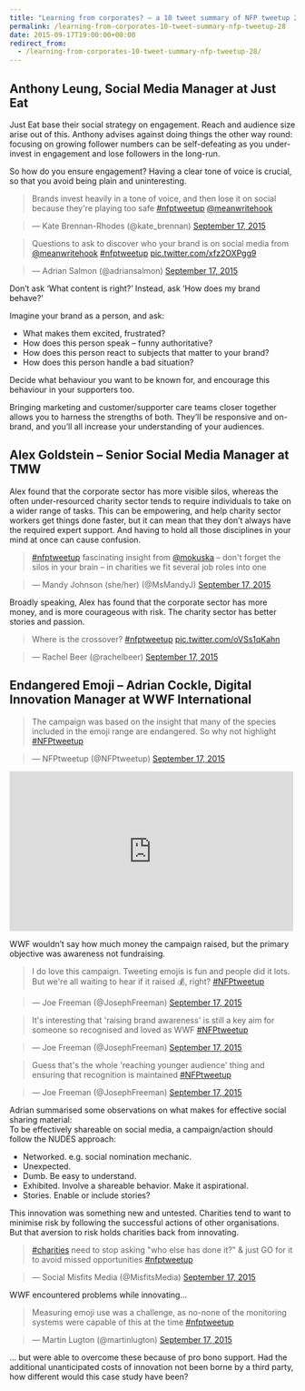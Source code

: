 ```yaml
---
title: "Learning from corporates? – a 10 tweet summary of NFP tweetup 28 – Martin Lugton"
permalink: /learning-from-corporates-10-tweet-summary-nfp-tweetup-28
date: 2015-09-17T19:00:00+00:00
redirect_from:
  - /learning-from-corporates-10-tweet-summary-nfp-tweetup-28/
---
```


## Anthony Leung, Social Media Manager at Just Eat

Just Eat base their social strategy on engagement. Reach and audience size arise out of this. Anthony advises against doing things the other way round: focusing on growing follower numbers can be self-defeating as you under-invest in engagement and lose followers in the long-run.

So how do you ensure engagement? Having a clear tone of voice is crucial, so that you avoid being plain and uninteresting.

> Brands invest heavily in a tone of voice, and then lose it on social because they're playing too safe [#nfptweetup](https://twitter.com/hashtag/nfptweetup?src=hash&ref_src=twsrc%5Etfw) [@meanwritehook](https://twitter.com/meanwritehook)

> — Kate Brennan-Rhodes (@kate_brennan) [September 17, 2015](https://twitter.com/kate_brennan/status/644564777625387008?ref_src=twsrc%5Etfw)

> Questions to ask to discover who your brand is on social media from [@meanwritehook](https://twitter.com/meanwritehook) [#nfptweetup](https://twitter.com/hashtag/nfptweetup?src=hash&ref_src=twsrc%5Etfw) [pic.twitter.com/xfz2OXPgg9](http://t.co/xfz2OXPgg9)

> — Adrian Salmon (@adriansalmon) [September 17, 2015](https://twitter.com/adriansalmon/status/644565267524272128?ref_src=twsrc%5Etfw)

Don’t ask ‘What content is right?’ Instead, ask ‘How does my brand behave?’

Imagine your brand as a person, and ask:

- What makes them excited, frustrated?
- How does this person speak – funny authoritative?
- How does this person react to subjects that matter to your brand?
- How does this person handle a bad situation?

Decide what behaviour you want to be known for, and encourage this behaviour in your supporters too.

Bringing marketing and customer/supporter care teams closer together allows you to harness the strengths of both. They’ll be responsive and on-brand, and you’ll all increase your understanding of your audiences.

## Alex Goldstein – Senior Social Media Manager at TMW

Alex found that the corporate sector has more visible silos, whereas the often under-resourced charity sector tends to require individuals to take on a wider range of tasks. This can be empowering, and help charity sector workers get things done faster, but it can mean that they don’t always have the required expert support. And having to hold all those disciplines in your mind at once can cause confusion.

> [#nfptweetup](https://twitter.com/hashtag/nfptweetup?src=hash&ref_src=twsrc%5Etfw) fascinating insight from [@mokuska](https://twitter.com/mokuska) – don't forget the silos in your brain – in charities we fit several job roles into one

> — Mandy Johnson (she/her) (@MsMandyJ) [September 17, 2015](https://twitter.com/MsMandyJ/status/644571130024562688?ref_src=twsrc%5Etfw)

Broadly speaking, Alex has found that the corporate sector has more money, and is more courageous with risk. The charity sector has better stories and passion.

> Where is the crossover? [#nfptweetup](https://twitter.com/hashtag/nfptweetup?src=hash&ref_src=twsrc%5Etfw) [pic.twitter.com/oVSs1qKahn](http://t.co/oVSs1qKahn)

> — Rachel Beer (@rachelbeer) [September 17, 2015](https://twitter.com/rachelbeer/status/644572474814894080?ref_src=twsrc%5Etfw)

## Endangered Emoji – Adrian Cockle, Digital Innovation Manager at WWF International

> The campaign was based on the insight that many of the species included in the emoji range are endangered. So why not highlight [#NFPtweetup](https://twitter.com/hashtag/NFPtweetup?src=hash&ref_src=twsrc%5Etfw)

> — NFPtweetup (@NFPtweetup) [September 17, 2015](https://twitter.com/NFPtweetup/status/644580348731461633?ref_src=twsrc%5Etfw)

<iframe src="https://www.youtube.com/embed/127156576" width="500" height="281" frameborder="0" webkitallowfullscreen="" mozallowfullscreen="" allowfullscreen=""></iframe>

WWF wouldn’t say how much money the campaign raised, but the primary objective was awareness not fundraising.

> I do love this campaign. Tweeting emojis is fun and people did it lots. But we're all waiting to hear if it raised 💰, right? [#NFPtweetup](https://twitter.com/hashtag/NFPtweetup?src=hash&ref_src=twsrc%5Etfw)

> — Joe Freeman (@JosephFreeman) [September 17, 2015](https://twitter.com/JosephFreeman/status/644581817677414401?ref_src=twsrc%5Etfw)

> It's interesting that 'raising brand awareness' is still a key aim for someone so recognised and loved as WWF [#NFPtweetup](https://twitter.com/hashtag/NFPtweetup?src=hash&ref_src=twsrc%5Etfw)

> — Joe Freeman (@JosephFreeman) [September 17, 2015](https://twitter.com/JosephFreeman/status/644582852357693440?ref_src=twsrc%5Etfw)

> Guess that's the whole 'reaching younger audience' thing and ensuring that recognition is maintained [#NFPtweetup](https://twitter.com/hashtag/NFPtweetup?src=hash&ref_src=twsrc%5Etfw)

> — Joe Freeman (@JosephFreeman) [September 17, 2015](https://twitter.com/JosephFreeman/status/644582992430669825?ref_src=twsrc%5Etfw)

Adrian summarised some observations on what makes for effective social sharing material:  
To be effectively shareable on social media, a campaign/action should follow the NUDES approach:

- Networked. e.g. social nomination mechanic.
- Unexpected.
- Dumb. Be easy to understand.
- Exhibited. Involve a shareable behavior. Make it aspirational.
- Stories. Enable or include stories?

This innovation was something new and untested. Charities tend to want to minimise risk by following the successful actions of other organisations.  
But that aversion to risk holds charities back from innovating.

> [#charities](https://twitter.com/hashtag/charities?src=hash&ref_src=twsrc%5Etfw) need to stop asking "who else has done it?" & just GO for it to avoid missed opportunities [#nfptweetup](https://twitter.com/hashtag/nfptweetup?src=hash&ref_src=twsrc%5Etfw)

> — Social Misfits Media (@MisfitsMedia) [September 17, 2015](https://twitter.com/MisfitsMedia/status/644588753617596416?ref_src=twsrc%5Etfw)

WWF encountered problems while innovating…

> Measuring emoji use was a challenge, as no-none of the monitoring systems were capable of this at the time [#nfptweetup](https://twitter.com/hashtag/nfptweetup?src=hash&ref_src=twsrc%5Etfw)

> — Martin Lugton (@martinlugton) [September 17, 2015](https://twitter.com/martinlugton/status/644586433303420928?ref_src=twsrc%5Etfw)

… but were able to overcome these because of pro bono support. Had the additional unanticipated costs of innovation not been borne by a third party, how different would this case study have been?